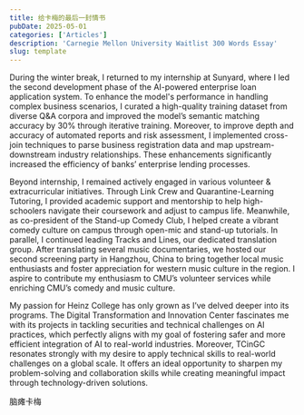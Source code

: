 ```yaml
---
title: 给卡梅的最后一封情书
pubDate: 2025-05-01
categories: ['Articles']
description: 'Carnegie Mellon University Waitlist 300 Words Essay'
slug: template
---
```


During the winter break, I returned to my internship at Sunyard, where I led the second development phase of the AI-powered enterprise loan application system. To enhance the model's performance in handling complex business scenarios, I curated a high-quality training dataset from diverse Q&A corpora and improved the model’s semantic matching accuracy by 30% through iterative training. Moreover, to improve depth and accuracy of automated reports and risk assessment, I implemented cross-join techniques to parse business registration data and map upstream-downstream industry relationships. These enhancements significantly increased the efficiency of banks’ enterprise lending processes.

Beyond internship, I remained actively engaged in various volunteer & extracurricular initiatives. Through Link Crew and Quarantine-Learning Tutoring, I provided academic support and mentorship to help high-schoolers navigate their coursework and adjust to campus life. Meanwhile, as co-president of the Stand-up Comedy Club, I helped create a vibrant comedy culture on campus through open-mic and stand-up tutorials. In parallel, I continued leading Tracks and Lines, our dedicated translation group. After translating several music documentaries, we hosted our second screening party in Hangzhou, China to bring together local music enthusiasts and foster appreciation for western music culture in the region. I aspire to contribute my enthusiasm to CMU’s volunteer services while enriching CMU’s comedy and music culture.

My passion for Heinz College has only grown as I’ve delved deeper into its programs. The Digital Transformation and Innovation Center fascinates me with its projects in tackling securities and technical challenges on AI practices, which perfectly aligns with my goal of fostering safer and more efficient integration of AI to real-world industries. Moreover, TCinGC resonates strongly with my desire to apply technical skills to real-world challenges on a global scale. It offers an ideal opportunity to sharpen my problem-solving and collaboration skills while creating meaningful impact through technology-driven solutions.

脑瘫卡梅



